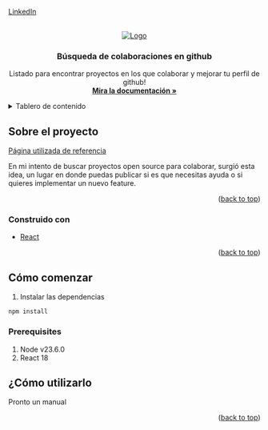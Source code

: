 <a id="readme-top"></a>

[LinkedIn](https://www.linkedin.com/in/mijeldev/)

<!-- PROJECT LOGO -->
<br />
<div align="center">
  <a href="https://github.com/mijelDeve/-P1-open-source-search-frontend">
    <img src="https://miro.medium.com/v2/resize:fit:1100/1*CWFkh5z8oa6dZfn5_gkKKQ.jpeg" alt="Logo">
  </a>

  <h3 align="center">Búsqueda de colaboraciones en github</h3>

  <p align="center">
    Listado para encontrar proyectos en los que colaborar y mejorar tu perfil de github!
    <br />
    <a href="https://github.com/mijelDeve/-P1-open-source-search-frontend"><strong>Mira la documentación »</strong></a>
    <br />

  </p>
</div>



<!-- TABLE OF CONTENTS -->
<details>
  <summary>Tablero de contenido</summary>
  <ol>
    <li>
      <a href="#about-the-project">Sobre el proyecto</a>
      <ul>
        <li><a href="#built-with">Construido con</a></li>
      </ul>
    </li>
    <li>
      <a href="#getting-started">Cómo comenzar</a>
      <ul>
        <li><a href="#prerequisites">Pre-requisitos</a></li>
        <li><a href="#installation">Instalación</a></li>
      </ul>
    </li>
    <li><a href="#usage">¿Cómo utilizarlo?</a></li>
  </ol>
</details>



<!-- ABOUT THE PROJECT -->
## Sobre el proyecto

[Página utilizada de referencia](./src/assets/images/image.png)

En mi intento de buscar proyectos open source para colaborar, surgió esta idea, un lugar en donde puedas publicar si es que necesitas ayuda o si quieres implementar un nuevo feature.

<p align="right">(<a href="#readme-top">back to top</a>)</p>



### Construido con

* [React](https://es.react.dev/)

<p align="right">(<a href="#readme-top">back to top</a>)</p>



<!-- GETTING STARTED -->
## Cómo comenzar

1. Instalar las dependencias
  ```
  npm install 
  ```

### Prerequisites

1. Node v23.6.0
2. React 18


## ¿Cómo utilizarlo

Pronto un manual

<p align="right">(<a href="#readme-top">back to top</a>)</p>


<!-- MARKDOWN LINKS & IMAGES -->
<!-- https://www.markdownguide.org/basic-syntax/#reference-style-links -->
[React.js]: https://img.shields.io/badge/React-20232A?style=for-the-badge&logo=react&logoColor=61DAFB
[React-url]: https://reactjs.org/